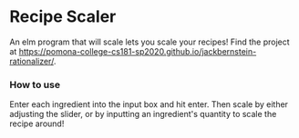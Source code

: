 # Recipe Scaler 
An elm program that will scale lets you scale your recipes! Find the project at https://pomona-college-cs181-sp2020.github.io/jackbernstein-rationalizer/.

### How to use
Enter each ingredient into the input box and hit enter. Then scale by either adjusting the slider, or by inputting an ingredient's quantity to scale the recipe around!